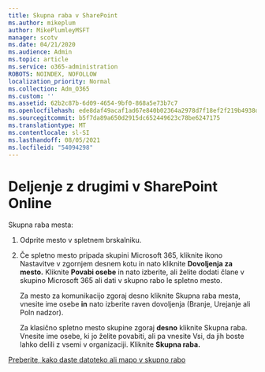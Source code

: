 ```yaml
---
title: Skupna raba v SharePoint
ms.author: mikeplum
author: MikePlumleyMSFT
manager: scotv
ms.date: 04/21/2020
ms.audience: Admin
ms.topic: article
ms.service: o365-administration
ROBOTS: NOINDEX, NOFOLLOW
localization_priority: Normal
ms.collection: Adm_O365
ms.custom: ''
ms.assetid: 62b2c87b-6d09-4654-9bf0-868a5e73b7c7
ms.openlocfilehash: ede8daf49acaf1ad67e840b02364a2978d7f18ef2f219b4938dd14d0ca7e231c
ms.sourcegitcommit: b5f7da89a650d2915dc652449623c78be6247175
ms.translationtype: MT
ms.contentlocale: sl-SI
ms.lasthandoff: 08/05/2021
ms.locfileid: "54094298"
---
```

# <a name="how-to-share-in-sharepoint-online"></a>Deljenje z drugimi v SharePoint Online

Skupna raba mesta:
  
1. Odprite mesto v spletnem brskalniku.
    
2. Če spletno mesto pripada skupini Microsoft 365, kliknite ikono Nastavitve v zgornjem desnem kotu in nato kliknite **Dovoljenja za mesto.** Kliknite **Povabi osebe** in nato izberite, ali želite dodati člane v skupino Microsoft 365 ali dati v skupno rabo le spletno mesto. 
    
    Za mesto za komunikacijo zgoraj desno kliknite Skupna raba mesta, vnesite ime osebe **in** nato izberite raven dovoljenja (Branje, Urejanje ali Poln nadzor). 
    
    Za klasično spletno mesto skupine zgoraj **desno** kliknite Skupna raba. Vnesite ime osebe, ki jo želite povabiti, ali pa vnesite Vsi, da jih boste lahko delili z vsemi v organizaciji. Kliknite **Skupna raba.**
    
[Preberite, kako daste datoteko ali mapo v skupno rabo](https://go.microsoft.com/fwlink/?linkid=511430)
  

